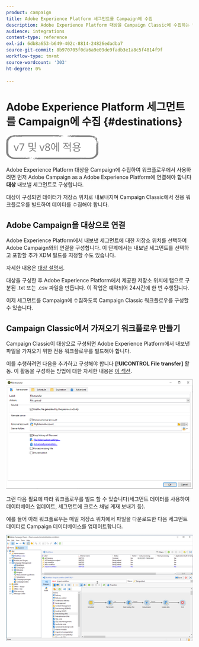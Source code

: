 ```yaml
---
product: campaign
title: Adobe Experience Platform 세그먼트를 Campaign에 수집
description: Adobe Experience Platform 대상을 Campaign Classic에 수집하는 방법을 알아봅니다.
audience: integrations
content-type: reference
exl-id: 6db8a653-b649-402c-8814-24826edadba7
source-git-commit: 8b970705f0da6a9e09de9fadb3e1a8c5f4814f9f
workflow-type: tm+mt
source-wordcount: '303'
ht-degree: 0%

---
```


# Adobe Experience Platform 세그먼트를 Campaign에 수집 {#destinations}

![](../../assets/common.svg)

Adobe Experience Platform 대상을 Campaign에 수집하여 워크플로우에서 사용하려면 먼저 Adobe Campaign as a Adobe Experience Platform에 연결해야 합니다 **대상** 내보낼 세그먼트로 구성합니다.

대상이 구성되면 데이터가 저장소 위치로 내보내지며 Campaign Classic에서 전용 워크플로우를 빌드하여 데이터를 수집해야 합니다.

## Adobe Campaign을 대상으로 연결

Adobe Experience Platform에서 내보낸 세그먼트에 대한 저장소 위치를 선택하여 Adobe Campaign와의 연결을 구성합니다. 이 단계에서는 내보낼 세그먼트를 선택하고 포함할 추가 XDM 필드를 지정할 수도 있습니다.

자세한 내용은 [대상 설명서](https://experienceleague.adobe.com/docs/experience-platform/destinations/catalog/email-marketing/adobe-campaign.html).

대상을 구성한 후 Adobe Experience Platform에서 제공한 저장소 위치에 탭으로 구분된 .txt 또는 .csv 파일을 만듭니다. 이 작업은 예약되어 24시간에 한 번 수행됩니다.

이제 세그먼트를 Campaign에 수집하도록 Campaign Classic 워크플로우를 구성할 수 있습니다.

## Campaign Classic에서 가져오기 워크플로우 만들기

Campaign Classic이 대상으로 구성되면 Adobe Experience Platform에서 내보낸 파일을 가져오기 위한 전용 워크플로우를 빌드해야 합니다.

이를 수행하려면 다음을 추가하고 구성해야 합니다 **[!UICONTROL File transfer]** 활동. 이 활동을 구성하는 방법에 대한 자세한 내용은 [이 섹션](../../workflow/using/file-transfer.md).

![](assets/rtcdp-file-transfer.png)

그런 다음 필요에 따라 워크플로우를 빌드 할 수 있습니다(세그먼트 데이터를 사용하여 데이터베이스 업데이트, 세그먼트에 크로스 채널 게재 보내기 등).

예를 들어 아래 워크플로우는 매일 저장소 위치에서 파일을 다운로드한 다음 세그먼트 데이터로 Campaign 데이터베이스를 업데이트합니다.

![](assets/rtcdp-workflow.png)
